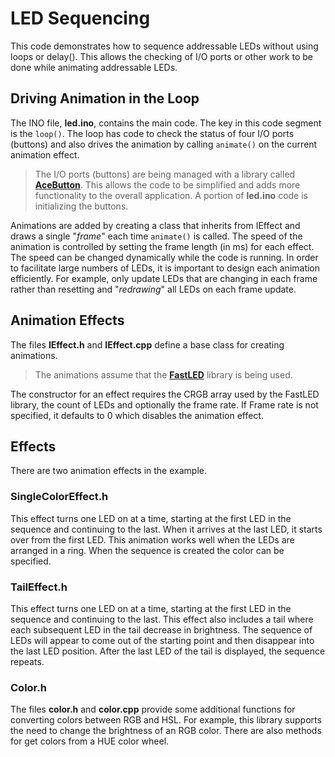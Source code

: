 # LED Sequencing
This code demonstrates how to sequence addressable LEDs without using loops or delay(). This allows the checking of I/O ports or other work to be done while animating addressable LEDs.

## Driving Animation in the Loop
The INO file, **led.ino**, contains the main code. The key in this code segment is the `loop()`. The loop has code to check the status of four I/O ports (buttons) and also drives the animation by calling `animate()` on the current animation effect.

> The I/O ports (buttons) are being managed with a library called **[AceButton](https://github.com/bxparks/AceButton)**. This allows the code to be simplified and adds more functionality to the overall application. A portion of **led.ino** code is initializing the buttons.

Animations are added by creating a class that inherits from IEffect and draws a single "*frame*" each time `animate()` is called. The speed of the animation is controlled by setting the frame length (in ms) for each effect. The speed can be changed dynamically while the code is running. In order to facilitate large numbers of LEDs, it is important to design each animation efficiently. For example, only update LEDs that are changing in each frame rather than resetting and "*redrawing*" all LEDs on each frame update.

## Animation Effects
The files **IEffect.h** and **IEffect.cpp** define a base class for creating animations.

> The animations assume that the **[FastLED](https://fastled.io/)** library is being used.

The constructor for an effect requires the CRGB array used by the FastLED library, the count of LEDs and optionally the frame rate. If Frame rate is not specified, it defaults to 0 which disables the animation effect.

## Effects
There are two animation effects in the example. 

### SingleColorEffect.h
This effect turns one LED on at a time, starting at the first LED in the sequence and continuing to the last. When it arrives at the last LED, it starts over from the first LED. This animation works well when the LEDs are arranged in a ring. When the sequence is created the color can be specified.

### TailEffect.h
This effect turns one LED on at a time, starting at the first LED in the sequence and continuing to the last. This effect also includes a tail where each subsequent LED in the tail decrease in brightness. The sequence of LEDs will appear to come out of the starting point and then disappear into the last LED position. After the last LED of the tail is displayed, the sequence repeats.

### Color.h
The files **color.h** and **color.cpp** provide some additional functions for converting colors between RGB and HSL. For example, this library supports the need to change the brightness of an RGB color. There are also methods for get colors from a HUE color wheel.
